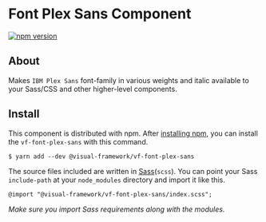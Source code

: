 # Font Plex Sans Component

[![npm version](https://badge.fury.io/js/%40visual-framework%2Fvf-font-plex-sans.svg)](https://badge.fury.io/js/%40visual-framework%2Fvf-font-plex-sans)

## About

Makes `IBM Plex Sans` font-family in various weights and italic available to your Sass/CSS and other higher-level components.

## Install

This component is distributed with npm. After [installing npm](https://www.npmjs.com/get-npm), you can install the `vf-font-plex-sans` with this command.

```
$ yarn add --dev @visual-framework/vf-font-plex-sans
```

The source files included are written in [Sass](http://sass-lang.com)(`scss`). You can point your Sass `include-path` at your `node_modules` directory and import it like this.

```
@import "@visual-framework/vf-font-plex-sans/index.scss";
```

_Make sure you import Sass requirements along with the modules._
